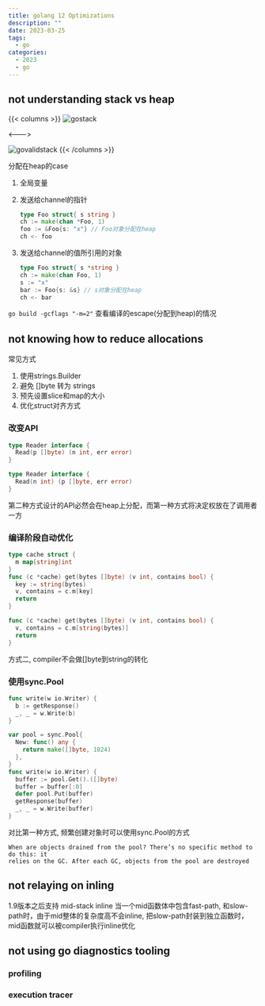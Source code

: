```yaml
---
title: golang 12 Optimizations
description: ""
date: 2023-03-25
tags:
  - go
categories:
  - 2023
  - go
---
```


## not understanding stack vs heap

{{< columns >}}
![gostack](/imgs/gostack.png)

<--->

![govalidstack](/imgs/govalidstack.png)
{{< /columns >}}

<!--more-->

分配在heap的case

1. 全局变量
2. 发送给channel的指针

   ```go
   type Foo struct{ s string }
   ch := make(chan *Foo, 1)
   foo := &Foo{s: "x"} // Foo对象分配在heap
   ch <- foo
   ```

3. 发送给channel的值所引用的对象

   ```go
   type Foo struct{ s *string }
   ch := make(chan Foo, 1)
   s := "x"
   bar := Foo{s: &s} // s对象分配在heap
   ch <- bar
   ```

`go build -gcflags "-m=2"` 查看编译的escape(分配到heap)的情况

## not knowing how to reduce allocations

常见方式

1. 使用strings.Builder
2. 避免 []byte 转为 strings
3. 预先设置slice和map的大小
4. 优化struct对齐方式

### 改变API

```go
type Reader interface {
  Read(p []byte) (n int, err error)
}
```

```go
type Reader interface {
  Read(n int) (p []byte, err error)
}
```

第二种方式设计的API必然会在heap上分配，而第一种方式将决定权放在了调用者一方

### 编译阶段自动优化

```go
type cache struct {
  m map[string]int
}
func (c *cache) get(bytes []byte) (v int, contains bool) {
  key := string(bytes)
  v, contains = c.m[key]
  return
}
```

```go
func (c *cache) get(bytes []byte) (v int, contains bool) {
  v, contains = c.m[string(bytes)]
  return
}
```

方式二, compiler不会做[]byte到string的转化

### 使用sync.Pool

```go
func write(w io.Writer) {
  b := getResponse()
  _, _ = w.Write(b)
}
```

```go
var pool = sync.Pool{
  New: func() any {
    return make([]byte, 1024)
  },
}
func write(w io.Writer) {
  buffer := pool.Get().([]byte)
  buffer = buffer[:0]
  defer pool.Put(buffer)
  getResponse(buffer)
  _, _ = w.Write(buffer)
}
```

对比第一种方式, 频繁创建对象时可以使用sync.Pool的方式

    When are objects drained from the pool? There’s no specific method to do this: it
    relies on the GC. After each GC, objects from the pool are destroyed
  
## not relaying on inling

1.9版本之后支持 mid-stack inline
当一个mid函数体中包含fast-path, 和slow-path时，由于mid整体的复杂度高不会inline,
把slow-path封装到独立函数时，mid函数就可以被compiler执行inline优化

## not using go diagnostics tooling

### profiling

### execution tracer
